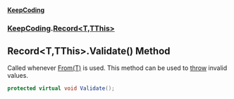 #### [KeepCoding](index.md 'index')
### [KeepCoding](KeepCoding.md 'KeepCoding').[Record&lt;T,TThis&gt;](Record.T.TThis..md 'KeepCoding.Record&lt;T,TThis&gt;')
## Record&lt;T,TThis&gt;.Validate() Method
Called whenever [From(T)](Record.T.TThis..From.JaBd3.JPuVwe.J9twx60dg.md 'KeepCoding.Record&lt;T,TThis&gt;.From(T)') is used. This method can be used to [throw](https://docs.microsoft.com/en-us/dotnet/csharp/language-reference/keywords/throw 'https://docs.microsoft.com/en-us/dotnet/csharp/language-reference/keywords/throw') invalid values.  
```csharp
protected virtual void Validate();
```
